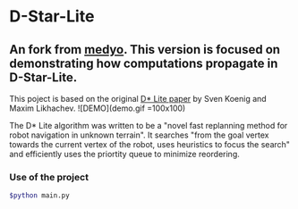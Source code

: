 # D-Star-Lite
## An fork from [medyo](https://github.com/mdeyo/d-star-lite). This version is focused on demonstrating how computations propagate in D-Star-Lite.

This poject is based on the original [D* Lite paper](http://idm-lab.org/bib/abstracts/papers/aaai02b.pdf) by Sven Koenig and Maxim Likhachev.
![DEMO](demo.gif =100x100)

The D* Lite algorithm was written to be a "novel fast replanning method for robot navigation in unknown terrain". It searches "from the goal vertex towards the current vertex of the robot, uses heuristics to focus the search" and efficiently uses the priortity queue to minimize reordering.

### Use of the project

~~~bash
$python main.py
~~~
